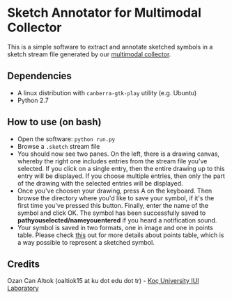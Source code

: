 # Sketch Annotator for Multimodal Collector
This is a simple software to extract and annotate sketched symbols in a sketch stream file generated by our [multimodal collector](https://github.com/ozymaxx/socceruserstudy). 

## Dependencies
* A linux distribution with `canberra-gtk-play` utility (e.g. Ubuntu)
* Python 2.7

## How to use (on bash)
* Open the software: `python run.py`
* Browse a `.sketch` stream file
* You should now see two panes. On the left, there is a drawing canvas, whereby the right one includes entries from the stream file you've selected. If you click on a single entry, then the entire drawing up to this entry will be displayed. If you choose multiple entries, then only the part of the drawing with the selected entries will be displayed.
* Once you've choosen your drawing, press A on the keyboard. Then browse the directory where you'd like to save your symbol, if it's the first time you've pressed this button. Finally, enter the name of the symbol and click OK. The symbol has been successfully saved to **pathyouselected/nameyouentered** if you heard a notification sound. 
* Your symbol is saved in two formats, one in image and one in points table. Please check [this](https://github.com/ozymaxx/sketchfe/) out for more details about points table, which is a way possible to represent a sketched symbol.

## Credits
Ozan Can Altıok (oaltiok15 at ku dot edu dot tr) - [Koç University IUI Laboratory](http://iui.ku.edu.tr)
